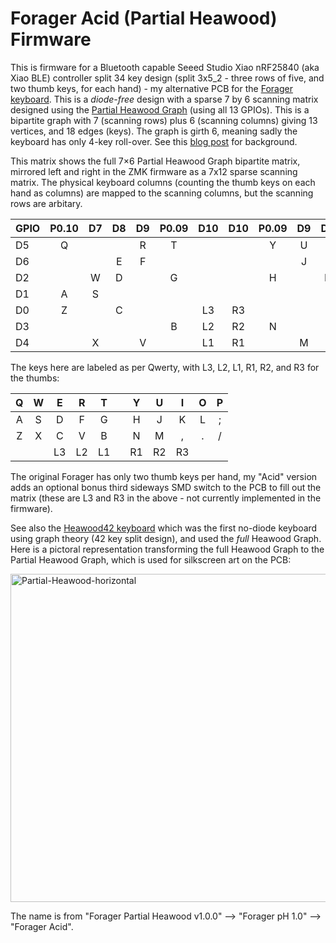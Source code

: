 # Forager Acid (Partial Heawood) Firmware

This is firmware for a Bluetooth capable Seeed Studio Xiao nRF25840 (aka Xiao BLE)
controller split 34 key design (split 3x5_2 - three rows of five, and two thumb
keys, for each hand) - my alternative PCB for the [Forager keyboard](https://github.com/carrefinho/forager/pull/20).
This is a *diode-free* design with a sparse 7 by 6 scanning matrix designed using the
[Partial Heawood Graph](https://houseofgraphs.org/graphs/54325) (using all 13 GPIOs).
This is a bipartite graph with 7 (scanning rows) plus 6 (scanning columns) giving 13
vertices, and 18 edges (keys). The graph is girth 6, meaning sadly the keyboard has
only 4-key roll-over. See this
[blog post](https://astrobeano.blogspot.com/2025/05/topology-meets-custom-keyboard-circuit.html)
for background.

This matrix shows the full 7×6 Partial Heawood Graph bipartite matrix,
mirrored left and right in the ZMK firmware as a 7x12 sparse scanning matrix.
The physical keyboard columns (counting the thumb keys on each hand as columns)
are mapped to the scanning columns, but the scanning rows are arbitary.

| GPIO| P0.10 | D7 | D8 | D9 | P0.09 | D10 | D10 | P0.09 | D9 | D8 | D7 | P0.10 |
|:----|:-----:|:--:|:--:|:--:|:-----:|:---:|:---:|:-----:|:--:|:--:|:--:|:-----:|
| D5  |   Q   |    |    |  R |   T   |     |     |   Y   |  U |    |    |   P   |
| D6  |       |    |  E |  F |       |     |     |       |  J |  I |    |       |
| D2  |       |  W |  D |    |   G   |     |     |   H   |    |  K |  O |       |
| D1  |   A   |  S |    |    |       |     |     |       |    |    |  L |   ;   |
| D0  |   Z   |    |  C |    |       | L3  |  R3 |       |    |  , |    |   /   |
| D3  |       |    |    |    |   B   | L2  |  R2 |   N   |    |    |    |       |
| D4  |       |  X |    |  V |       | L1  |  R1 |       |  M |    |  . |       |

The keys here are labeled as per Qwerty, with L3, L2, L1, R1, R2, and R3 for the thumbs:

| Q | W |  E |  R |  T |   |  Y |  U |  I | O | P |
|:-:|:-:|:--:|:--:|:--:|:-:|:--:|:--:|:--:|:-:|:-:|
| A | S |  D |  F |  G |   |  H |  J |  K | L | ; |
| Z | X |  C |  V |  B |   |  N |  M |  , | . | / |
|   |   | L3 | L2 | L1 |   | R1 | R2 | R3 |   |   |

The original Forager has only two thumb keys per hand, my "Acid" version adds an
optional bonus third sideways SMD switch to the PCB to fill out the matrix (these
are L3 and R3 in the above - not currently implemented in the firmware).

See also the [Heawood42 keyboard](https://github.com/triliu/Heawood42) which
was the first no-diode keyboard using graph theory (42 key split design), and
used the *full* Heawood Graph. Here is a pictoral representation transforming
the full Heawood Graph to the Partial Heawood Graph, which is used for
silkscreen art on the PCB:

<img width="2173" height="525" alt="Partial-Heawood-horizontal" src="https://github.com/user-attachments/assets/7c3d99e9-6a09-42bd-a136-3f515deb7deb" />

The name is from "Forager Partial Heawood v1.0.0" --> "Forager pH 1.0" --> "Forager Acid".
